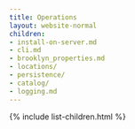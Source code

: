 ```yaml
---
title: Operations
layout: website-normal
children:
- install-on-server.md
- cli.md
- brooklyn_properties.md
- locations/
- persistence/
- catalog/
- logging.md
---
```


{% include list-children.html %}